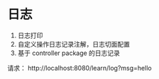 # 日志
1. 日志打印
2. 自定义操作日志记录注解，日志切面配置
3. 基于 controller package 的日志记录

请求：
http://localhost:8080/learn/log?msg=hello